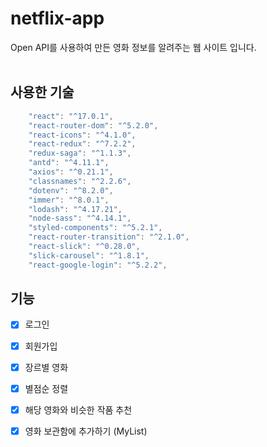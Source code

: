 # netflix-app
Open API를 사용하여 만든 영화 정보를 알려주는 웹 사이트 입니다.
<br /><br />

## 사용한 기술

``` javascript
    "react": "^17.0.1",
    "react-router-dom": "^5.2.0",
    "react-icons": "^4.1.0",
    "react-redux": "^7.2.2",
    "redux-saga": "^1.1.3",
    "antd": "^4.11.1",
    "axios": "^0.21.1",
    "classnames": "^2.2.6",
    "dotenv": "^8.2.0",
    "immer": "^8.0.1",
    "lodash": "^4.17.21",
    "node-sass": "^4.14.1",
    "styled-components": "^5.2.1",
    "react-router-transition": "^2.1.0",
    "react-slick": "^0.28.0",
    "slick-carousel": "^1.8.1",
    "react-google-login": "^5.2.2",
```

## 기능

- [x] 로그인<br />
- [x] 회원가입<br />
- [x] 장르별 영화<br />
- [x] 별점순 정렬<br />
- [x] 해당 영화와 비슷한 작품 추천<br />
- [x] 영화 보관함에 추가하기 (MyList)<br />


